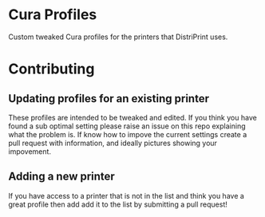 # Cura Profiles
Custom tweaked Cura profiles for the printers that DistriPrint uses.


# Contributing

## Updating profiles for an existing printer
These profiles are intended to be tweaked and edited. If you think you have found a sub optimal setting please raise an issue on this repo explaining what the problem is. If know how to impove the current settings create a pull request with information, and ideally pictures showing your impovement.


## Adding a new printer
If you have access to a printer that is not in the list and think you have a great profile then add add it to the list by submitting a pull request!
